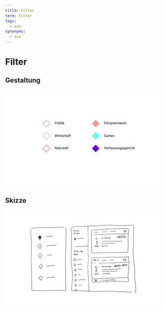 ```yaml
---
title: Filter
term: Filter
tags:
  - xxx
synonyms:
  - xxx
---
```


# Filter

## Gestaltung
![An image](./filter/filter.png)

## Skizze
![An image](./filter/filter-skizze.png)